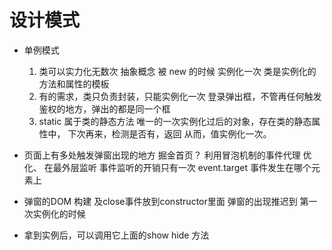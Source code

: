# 设计模式

 - 单例模式
    1. 类可以实力化无数次 抽象概念 被 new 的时候 实例化一次
        类是实例化的方法和属性的模板
    2. 有的需求，类只负责封装，只能实例化一次
        登录弹出框，不管再任何触发鉴权的地方，弹出的都是同一个框
    3. static 属于类的静态方法
        唯一的一次实例化过后的对象，存在类的静态属性中，
        下次再来，检测是否有，返回
        从而，值实例化一次。

- 页面上有多处触发弹窗出现的地方
    掘金首页？ 利用冒泡机制的事件代理 优化、
    在最外层监听 事件监听的开销只有一次
    event.target  事件发生在哪个元素上

- 弹窗的DOM 构建 及close事件放到constructor里面
    弹窗的出现推迟到 第一次实例化的时候

- 拿到实例后，可以调用它上面的show hide 方法